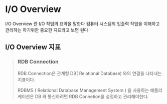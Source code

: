 # I/O Overview
I/O Overview 란 I/O 작업의 요약을 말한다
컴퓨터 시스템의 입출력 작업을 이해하고 관리하는 하기위한 중요한 지표라고 보면 된다

## I/O Overview 지표
> ### RDB Connection
>
> RDB Connection은 관계형 DB( Relational Database) 와의 연결을 나타내는 지표이다.
> 
> RDBMS ( Relational Database Management System ) 을 사용하는 애플리케이션은 DB 와 통신하려면 RDB Connetion을 설정하고 관리해야한다.
>


